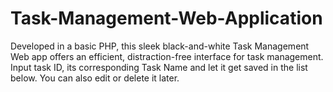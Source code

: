# Task-Management-Web-Application
Developed in a basic PHP, this sleek black-and-white Task Management Web app offers an efficient, distraction-free interface for task management.  Input task ID, its corresponding Task Name and let it get saved in the list below. You can also edit or delete it later. 
